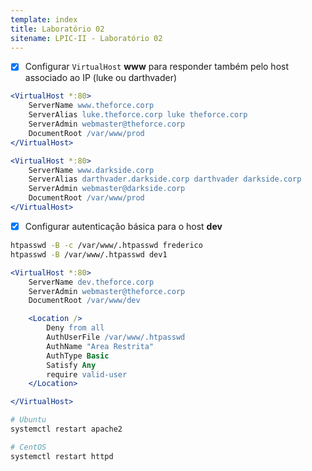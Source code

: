 ```yaml
---
template: index
title: Laboratório 02
sitename: LPIC-II - Laboratório 02
---
```


* [X] Configurar `VirtualHost` **www** para responder também pelo host associado ao IP (luke ou darthvader)

```apache
<VirtualHost *:80>
    ServerName www.theforce.corp
    ServerAlias luke.theforce.corp luke theforce.corp
    ServerAdmin webmaster@theforce.corp
    DocumentRoot /var/www/prod
</VirtualHost>
```

```apache
<VirtualHost *:80>
    ServerName www.darkside.corp
    ServerAlias darthvader.darkside.corp darthvader darkside.corp
    ServerAdmin webmaster@darkside.corp
    DocumentRoot /var/www/prod
</VirtualHost>
```

* [X] Configurar autenticação básica para o host **dev**

```bash
htpasswd -B -c /var/www/.htpasswd frederico
htpasswd -B /var/www/.htpasswd dev1
```

```apache
<VirtualHost *:80>
    ServerName dev.theforce.corp
    ServerAdmin webmaster@theforce.corp
    DocumentRoot /var/www/dev

    <Location />
        Deny from all
        AuthUserFile /var/www/.htpasswd
        AuthName "Area Restrita"
        AuthType Basic
        Satisfy Any
        require valid-user
    </Location>

</VirtualHost>
```

```bash
# Ubuntu
systemctl restart apache2

# CentOS
systemctl restart httpd
```
